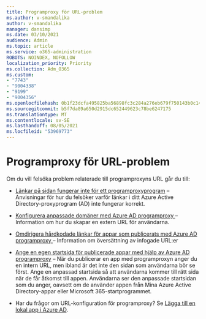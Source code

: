 ```yaml
---
title: Programproxy för URL-problem
ms.author: v-smandalika
author: v-smandalika
manager: dansimp
ms.date: 03/10/2021
audience: Admin
ms.topic: article
ms.service: o365-administration
ROBOTS: NOINDEX, NOFOLLOW
localization_priority: Priority
ms.collection: Adm_O365
ms.custom:
- "7743"
- "9004338"
- "9199"
- "9004356"
ms.openlocfilehash: 0b1f23dcfa495825ba56898fc3c284a276eb679f750143b0c1460662835e658f
ms.sourcegitcommit: b5f7da89a650d2915dc652449623c78be6247175
ms.translationtype: MT
ms.contentlocale: sv-SE
ms.lasthandoff: 08/05/2021
ms.locfileid: "53969773"
---
```

# <a name="application-proxy-url-issues"></a>Programproxy för URL-problem

Om du vill felsöka problem relaterade till programproxyns URL går du till:

- [Länkar på sidan fungerar inte för ett programproxyprogram](https://docs.microsoft.com/azure/active-directory/manage-apps/application-proxy-page-links-broken-problem)  – Anvisningar för hur du felsöker varför länkar i ditt Azure Active Directory-proxyprogram (AD) inte fungerar korrekt.

- [Konfigurera anpassade domäner med Azure AD programproxy ](https://docs.microsoft.com/azure/active-directory/manage-apps/application-proxy-configure-custom-domain)  – Information om hur du skapar en extern URL för användarna.

- [Omdirigera hårdkodade länkar för appar som publicerats med Azure AD programproxy ](https://docs.microsoft.com/azure/active-directory/manage-apps/application-proxy-configure-hard-coded-link-translation)  – Information om översättning av infogade URL:er

- [Ange en egen startsida för publicerade appar med hjälp av Azure AD programproxy](https://docs.microsoft.com/azure/active-directory/manage-apps/application-proxy-configure-custom-home-page#change-the-home-page-in-the-azure-portal) – När du publicerar en app med programproxyn anger du en intern URL, men ibland är det inte den sidan som användarna bör se först. Ange en anpassad startsida så att användarna kommer till rätt sida när de får åtkomst till appen. Användarna ser den anpassade startsidan som du anger, oavsett om de använder appen från Mina Azure Active Directory-appar eller Microsoft 365-startprogrammet.

- Har du frågor om URL-konfiguration för programproxy? Se [Lägga till en lokal app i Azure AD](https://docs.microsoft.com/azure/active-directory/manage-apps/application-proxy-add-on-premises-application#add-an-on-premises-app-to-azure-ad).
 

